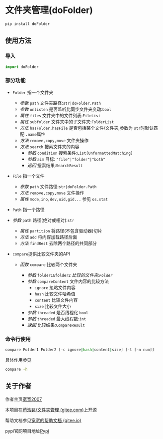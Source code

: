 # 文件夹管理(doFolder)

```bash
pip install doFolder
```

## 使用方法

### 导入

```python
import doFolder
```

### 部分功能

+ `Folder` 指一个文件夹

    + _参数_ `path` 文件夹路径:`str|doFolder.Path`
    + _参数_ `onlisten` 是否监听比同步文件夹变动:`bool`
    + _属性_ `files` 文件夹中的文件列表:`FileList`
    + _属性_ `subfolder` 文件夹中的子文件夹:`FolderList`
    + _方法_ `hasFolder,hasFile` 是否包括某个文件/文件夹,参数为 `str`时默认匹配 `.name`属性
    + _方法_ `remove,copy,move` 文件夹操作
    + _方法_ `search` 搜索文件夹的内容
        + _参数_ `condition` 搜索条件:`List[UnformattedMatching]`
        + _参数_ `aim` 目标: `"file"|"folder"|"both"`
        + _返回_ 搜索结果:`SearchResult`

+ `File` 指一个文件

    + _参数_ `path` 文件路径:`str|doFolder.Path`
    + _方法_ `remove,copy,move` 文件操作
    + _属性_ `mode,ino,dev,uid,gid...` 参见 `os.stat`

+ `Path` 指一个路径

+ _参数_ `path` 路径(绝对或相对):`str`
    + _属性_ `partition` 将路径(不包含驱动器)切片
    + _方法_ `add` 将内容加载路径后面
    + _方法_ `findRest` 去除两个路径的共同部分

+ `compare`提供比较文件夹的API

    + _函数_ `compare` 比较两个文件夹

        + _参数_ `folder1&folder2` _比较的文件夹:`Folder`_
        + _参数_ `compareContent` 文件内容的比较方法
            + `ignore` 忽略文件内容
            + `hash` 比较文件哈希值
            + `content` 比较文件内容
            + `size` 比较文件大小
        + _参数_ `threaded` 是否线程化 `bool`
        + _参数_ `threaded` 最大线程数:`int`
        + *返回* 比较结果:`CompareResult`

### 命令行使用

```bash
compare Folder1 Folder2 [-c ignore|hash|content|size] [-t [-n num]]
```

具体作用参见

```bash
compare -h
```

## 关于作者

作者主页[宽宽2007](https://kuankuan2007.gitee.io "作者主页")

本项目在[苟浩铭/文件夹管理 (gitee.com)](https://gitee.com/kuankuan2007/do-folder)上开源

帮助文档参见[宽宽的帮助文档 (gitee.io)](https://kuankuan2007.gitee.io/docs/do-folder/)

pypi官网项目地址[Pypi](https://pypi.org/project/doFolder/)
